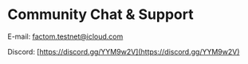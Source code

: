 # Community Chat & Support

E-mail: factom.testnet@icloud.com

Discord: [https://discord.gg/YYM9w2V](https://discord.gg/YYM9w2V)
